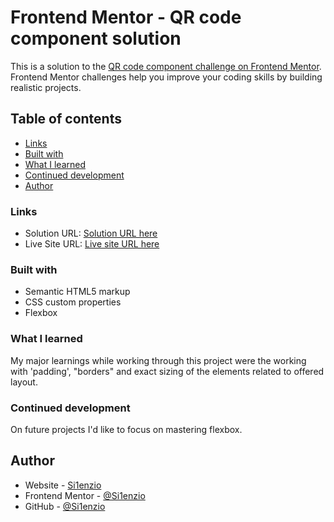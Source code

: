 # Frontend Mentor - QR code component solution

This is a solution to the [QR code component challenge on Frontend Mentor](https://www.frontendmentor.io/challenges/qr-code-component-iux_sIO_H). Frontend Mentor challenges help you improve your coding skills by building realistic projects. 

## Table of contents

  - [Links](#links)
  - [Built with](#built-with)
  - [What I learned](#what-i-learned)
  - [Continued development](#continued-development)
  - [Author](#author)


### Links

- Solution URL: [Solution URL here](https://github.com/Si1enzio/qr-code-component-main)
- Live Site URL: [Live site URL here](https://si1enzio.github.io/qr-code-component-main/)


### Built with

- Semantic HTML5 markup
- CSS custom properties
- Flexbox


### What I learned

My major learnings while working through this project were the working with 'padding', "borders" and exact sizing of the elements related to offered layout.

### Continued development

On future projects I'd like to focus on mastering flexbox.

## Author

- Website - [Si1enzio](https://www.your-site.com)
- Frontend Mentor - [@Si1enzio](https://www.frontendmentor.io/profile/Si1enzio)
- GitHub - [@Si1enzio](https://github.com/Si1enzio)
